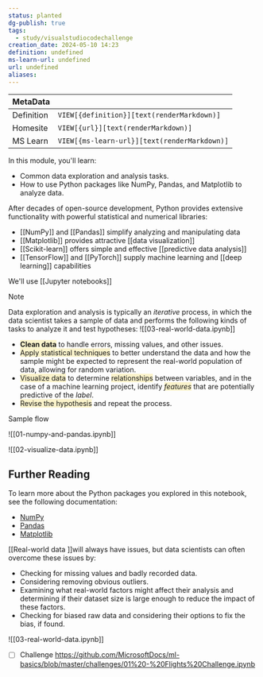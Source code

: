 ```yaml
---
status: planted
dg-publish: true
tags:
  - study/visualstudiocodechallenge
creation_date: 2024-05-10 14:23
definition: undefined
ms-learn-url: undefined
url: undefined
aliases:
---
```


| MetaData   |                                              |
| ---------- | -------------------------------------------- |
| Definition | `VIEW[{definition}][text(renderMarkdown)]`   |
| Homesite   | `VIEW[{url}][text(renderMarkdown)]`          |
| MS Learn   | `VIEW[{ms-learn-url}][text(renderMarkdown)]` |

In this module, you'll learn:

- Common data exploration and analysis tasks.
- How to use Python packages like NumPy, Pandas, and Matplotlib to analyze data.

After decades of open-source development, Python provides extensive functionality with powerful statistical and numerical libraries:

- [[NumPy]] and [[Pandas]] simplify analyzing and manipulating data
- [[Matplotlib]] provides attractive [[data visualization]]
- [[Scikit-learn]] offers simple and effective [[predictive data analysis]]
- [[TensorFlow]] and [[PyTorch]] supply machine learning and [[deep learning]] capabilities

We'll use [[Jupyter notebooks]]

> [!NOTE]
> Data exploration and analysis is typically an _iterative_ process, in which the data scientist takes a sample of data and performs the following kinds of tasks to analyze it and test hypotheses:
![[03-real-world-data.ipynb]]
- **<span style="background:rgba(240, 200, 0, 0.2)">Clean data</span>** to handle errors, missing values, and other issues.
- <span style="background:rgba(240, 200, 0, 0.2)">Apply statistical techniques</span> to better understand the data and how the sample might be expected to represent the real-world population of data, allowing for random variation.
- <span style="background:rgba(240, 200, 0, 0.2)">Visualize data</span> to determine <span style="background:rgba(240, 200, 0, 0.2)">relationships</span> between variables, and in the case of a machine learning project, identify <span style="background:rgba(240, 200, 0, 0.2)">_features_</span> that are potentially predictive of the _label_.
- <span style="background:rgba(240, 200, 0, 0.2)">Revise the hypothesis</span> and repeat the process.

Sample flow

![[01-numpy-and-pandas.ipynb]]

![[02-visualize-data.ipynb]]

## Further Reading

To learn more about the Python packages you explored in this notebook, see the following documentation:

- [NumPy](https://numpy.org/doc/stable/)
- [Pandas](https://pandas.pydata.org/pandas-docs/stable/)
- [Matplotlib](https://matplotlib.org/contents.html)


[[Real-world data ]]will always have issues, but data scientists can often overcome these issues by:

- Checking for missing values and badly recorded data.
- Considering removing obvious outliers.
- Examining what real-world factors might affect their analysis and determining if their dataset size is large enough to reduce the impact of these factors.
- Checking for biased raw data and considering their options to fix the bias, if found.

![[03-real-world-data.ipynb]]


- [ ] Challenge https://github.com/MicrosoftDocs/ml-basics/blob/master/challenges/01%20-%20Flights%20Challenge.ipynb


